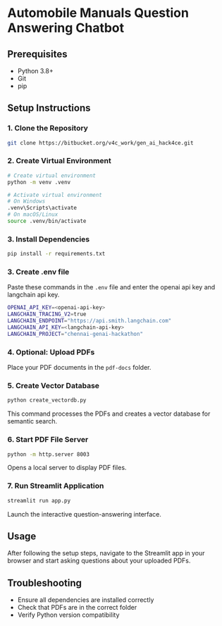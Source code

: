 # Automobile Manuals Question Answering Chatbot

## Prerequisites
- Python 3.8+
- Git
- pip

## Setup Instructions

### 1. Clone the Repository
```bash
git clone https://bitbucket.org/v4c_work/gen_ai_hack4ce.git
```

### 2. Create Virtual Environment
```bash
# Create virtual environment
python -m venv .venv

# Activate virtual environment
# On Windows
.venv\Scripts\activate
# On macOS/Linux
source .venv/bin/activate
```

### 3. Install Dependencies
```bash
pip install -r requirements.txt
```

### 3. Create .env file
Paste these commands in the `.env` file and enter the openai api key and langchain api key.
```bash
OPENAI_API_KEY=<openai-api-key>
LANGCHAIN_TRACING_V2=true
LANGCHAIN_ENDPOINT="https://api.smith.langchain.com"
LANGCHAIN_API_KEY=<langchain-api-key>
LANGCHAIN_PROJECT="chennai-genai-hackathon"
```

### 4. Optional: Upload PDFs
Place your PDF documents in the `pdf-docs` folder.

### 5. Create Vector Database
```bash
python create_vectordb.py
```
This command processes the PDFs and creates a vector database for semantic search.

### 6. Start PDF File Server
```bash
python -m http.server 8003
```
Opens a local server to display PDF files.

### 7. Run Streamlit Application
```bash
streamlit run app.py
```
Launch the interactive question-answering interface.

## Usage
After following the setup steps, navigate to the Streamlit app in your browser and start asking questions about your uploaded PDFs.

## Troubleshooting
- Ensure all dependencies are installed correctly
- Check that PDFs are in the correct folder
- Verify Python version compatibility